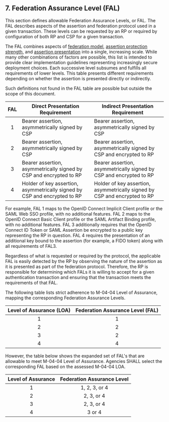 <a name="fal"></a>

## 7. Federation Assurance Level (FAL)

This section defines allowable Federation Assurance Levels, or FAL. The FAL describes aspects of the assertion and federation protocol used in a given transaction. These levels can be requested by an RP or required by configuration of both RP and CSP for a given transaction. 

The FAL combines aspects of [federation model](#sec4), [assertion protection strength](#sec5), and [assertion presentation](#sec6) into a single, increasing scale. While many other combinations of factors are possible, this list is intended to provide clear implementation guidelines representing increasingly secure deployment choices. Each successive level subsumes and fulfills all requirements of lower levels. This table presents different requirements depending on whether the assertion is presented directly or indirectly. 

Such definitions not found in the FAL table are possible but outside the scope of this document.

|FAL|Direct Presentation Requirement|Indirect Presentation Requirement|
|:--:|----|----|
|1|Bearer assertion, asymmetrically signed by CSP|Bearer assertion, asymmetrically signed by CSP|
|2|Bearer assertion, asymmetrically signed by CSP|Bearer assertion, asymmetrically signed by CSP and encrypted to RP|
|3|Bearer assertion, asymmetrically signed by CSP and encrypted to RP|Bearer assertion, asymmetrically signed by CSP and encrypted to RP|
|4|Holder of key assertion, asymmetrically signed by CSP and encrypted to RP|Holder of key assertion, asymmetrically signed by CSP and encrypted to RP|

For example, FAL 1 maps to the OpenID Connect Implicit Client profile or the SAML Web SSO profile, with no additional features. FAL 2 maps to the OpenID Connect Basic Client profile or the SAML Artifact Binding profile, with no additional features. FAL 3 additionally requires that the OpenID Connect ID Token or SAML Assertion be encrypted to a public key representing the RP in question. FAL 4 requires the presentation of an additional key bound to the assertion (for example, a FIDO token) along with all requirements of FAL3.

Regardless of what is requested or required by the protocol, the applicable FAL is easily detected by the RP by observing the nature of the assertion as it is presented as part of the federation protocol. Therefore, the RP is responsible for determining which FALs it is willing to accept for a given authentication transaction and ensuring that the transaction meets the requirements of that FAL.


The following table lists strict adherence to M-04-04 Level of Assurance, mapping the corresponding Federation Assurance Levels. 

| Level of Assurance (LOA) |  Federation Assurance Level (FAL)
|:------------------:|:-----------------------------:
| 1 |  1
| 2 | 2
| 3 | 2
| 4 | 4

However, the table below shows the expanded set of FAL's that are allowable to meet M-04-04 Level of Assurance. Agencies SHALL select the corresponding FAL based on the assessed M-04-04 LOA.

| Level of Assurance | Federation Assurance Level
|:------------------:|:-----------------------------:
| 1 | 1, 2, 3, or 4 
| 2 | 2, 3, or 4
| 3 | 2, 3, or 4
| 4 | 3 or 4
